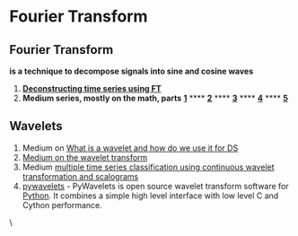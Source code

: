 # Fourier Transform

## **Fourier Transform**

**is a technique to decompose signals into sine and cosine waves**

1. [**Deconstructing time series using FT**](https://medium.com/@khairulomar/deconstructing-time-series-using-fourier-transform-e52dd535a44e)
2. **Medium series, mostly on the math, parts** [**1**](https://medium.com/sho-jp/fourier-transform-101-part-1-b69ea3cb4837) **** [**2**](https://medium.com/sho-jp/fourier-transform-101-part-2-complex-fourier-series-934a885b3921) **** [**3**](https://medium.com/sho-jp/fourier-transform-101-part-3-fourier-transform-6def0bd2ca9b) **** [**4**](https://medium.com/sho-jp/fourier-transform-101-part-4-discrete-fourier-transform-8fc3fbb763f3) **** [**5**](https://medium.com/sho-jp/fourier-transform-101-part-5-fast-fourier-transform-fft-38c22e05ead3)

## Wavelets

1. Medium on [What is a wavelet and how do we use it for DS](https://towardsdatascience.com/what-is-wavelet-and-how-we-use-it-for-data-science-d19427699cef)
2. [Medium on the wavelet transform ](https://towardsdatascience.com/the-wavelet-transform-e9cfa85d7b34)
3. Medium [multiple time series classification using continuous wavelet transformation and scalograms](https://towardsdatascience.com/multiple-time-series-classification-by-using-continuous-wavelet-transformation-d29df97c0442)
4. [pywavelets](https://pywavelets.readthedocs.io/en/latest/) - PyWavelets is open source wavelet transform software for [Python](http://python.org). It combines a simple high level interface with low level C and Cython performance.



\




